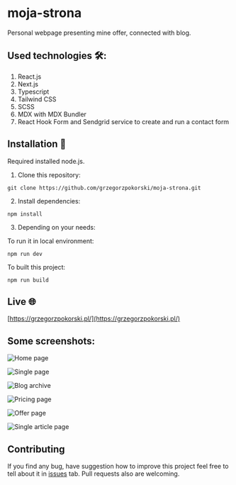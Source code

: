 # moja-strona

Personal webpage presenting mine offer, connected with blog.

## Used technologies 🛠️:

1. React.js
2. Next.js
3. Typescript
4. Tailwind CSS
5. SCSS
6. MDX with MDX Bundler
7. React Hook Form and Sendgrid service to create and run a contact form

## Installation 👷

Required installed node.js.

1. Clone this repository:

```
git clone https://github.com/grzegorzpokorski/moja-strona.git
```

2. Install dependencies:

```
npm install
```

3. Depending on your needs:

To run it in local environment:

```
npm run dev
```

To built this project:

```
npm run build
```

## Live 🌐

[https://grzegorzpokorski.pl/](https://grzegorzpokorski.pl/)

## Some screenshots:

![](/mockups/start.png, "Home page")

![](/mockups/page.png, "Single page")

![](/mockups/blog.png, "Blog archive")

![](/mockups/pricing.png, "Pricing page")

![](/mockups/offer.png, "Offer page")

![](/mockups/single.png, "Single article page")

## Contributing

If you find any bug, have suggestion how to improve this project feel free to tell about it in [issues](https://github.com/grzegorzpokorski/moja-strona/issues) tab. Pull requests also are welcoming.
